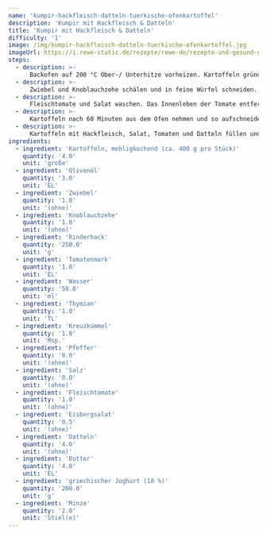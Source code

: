```yaml
---
name: 'kumpir-hackfleisch-datteln-tuerkische-ofenkartoffel'
description: 'Kumpir mit Hackfleisch & Datteln'
title: 'Kumpir mit Hackfleisch & Datteln'
difficulty: '1'
image: /img/kumpir-hackfleisch-datteln-tuerkische-ofenkartoffel.jpg
imageUrl: https://i.rewe-static.de/rezepte/rewe-de/rezepte-und-gesund-geniessen/rezepte/rezepte-laenderkueche/tuerkei/kumpir/kumpir-hack-dattel/kumpir_hack_rdk-rds_rv_hd.jpg?resize=1480:589&crop=1280:460;center,center
steps:
  - description: >-
      Backofen auf 200 °C Ober-/ Unterhitze vorheizen. Kartoffeln gründlich waschen, abtupfen und mit etwas Olivenöl bestreichen. Kartoffeln in Alufolie wickeln und für eine Stunde auf einem Backblech in den Ofen schieben.
  - description: >-
      Zwiebel und Knoblauchzehe schälen und in feine Würfel schneiden. Etwas Öl in einer beschichteten Pfanne erhitzen. Knoblauch und Zwiebeln darin kurz anschwitzen. Das Hack zugeben und bröselig braten. Tomatenmark und 50 ml Wasser zufügen und mit Thymian, Kreuzkümmel, Pfeffer und Salz würzen.
  - description: >-
      Fleischtomate und Salat waschen. Das Innenleben der Tomate entfernen und das Fruchtfleisch würfeln. Salat in feine Streifen schneiden. Datteln entkernen und in Scheiben schneiden.
  - description: >-
      Kartoffeln nach 60 Minuten aus dem Ofen nehmen und so aufschneiden, dass sie auf der unteren Seite noch zusammenhalten. Das Innere mit einer Gabel auflockern. Pro Kartoffel einen EL Butter untermengen und salzen.
  - description: >-
      Kartoffeln mit Hackfleisch, Salat, Tomaten und Datteln füllen und mit einem großen Klecks Joghurt garnieren. Minze waschen, trocken schütteln und in Streifen schneiden. Minze über die Kartoffeln streuen.
ingredients:
  - ingredient: 'Kartoffeln, mehligkochend (ca. 400 g pro Stück)'
    quantity: '4.0'
    unit: 'große'
  - ingredient: 'Olivenöl'
    quantity: '3.0'
    unit: 'EL'
  - ingredient: 'Zwiebel'
    quantity: '1.0'
    unit: '(ohne)'
  - ingredient: 'Knoblauchzehe'
    quantity: '1.0'
    unit: '(ohne)'
  - ingredient: 'Rinderhack'
    quantity: '250.0'
    unit: 'g'
  - ingredient: 'Tomatenmark'
    quantity: '1.0'
    unit: 'EL'
  - ingredient: 'Wasser'
    quantity: '50.0'
    unit: 'ml'
  - ingredient: 'Thymian'
    quantity: '1.0'
    unit: 'TL'
  - ingredient: 'Kreuzkümmel'
    quantity: '1.0'
    unit: 'Msp.'
  - ingredient: 'Pfeffer'
    quantity: '0.0'
    unit: '(ohne)'
  - ingredient: 'Salz'
    quantity: '0.0'
    unit: '(ohne)'
  - ingredient: 'Fleischtomate'
    quantity: '1.0'
    unit: '(ohne)'
  - ingredient: 'Eisbergsalat'
    quantity: '0.5'
    unit: '(ohne)'
  - ingredient: 'Datteln'
    quantity: '4.0'
    unit: '(ohne)'
  - ingredient: 'Butter'
    quantity: '4.0'
    unit: 'EL'
  - ingredient: 'griechischer Joghurt (10 %)'
    quantity: '200.0'
    unit: 'g'
  - ingredient: 'Minze'
    quantity: '2.0'
    unit: 'Stiel(e)'
---
```

